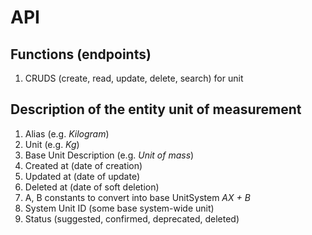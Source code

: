 # API

## Functions (endpoints)

1. CRUDS (create, read, update, delete, search) for unit

## Description of the entity unit of measurement

1. Alias (e.g. _Kilogram_)
2. Unit (e.g. _Kg_)
3. Base Unit Description (e.g. _Unit of mass_)
4. Created at (date of creation)
5. Updated at (date of update)
6. Deleted at (date of soft deletion)
7. A, B constants to convert into base UnitSystem _AX + B_
8. System Unit ID (some base system-wide unit)
9. Status (suggested, confirmed, deprecated, deleted)
